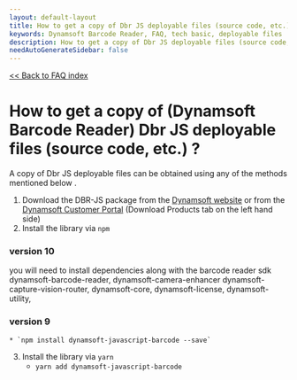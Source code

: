 ```yaml
---
layout: default-layout
title: How to get a copy of Dbr JS deployable files (source code, etc.) ?
keywords: Dynamsoft Barcode Reader, FAQ, tech basic, deployable files
description: How to get a copy of Dbr JS deployable files (source code, etc.) ?
needAutoGenerateSidebar: false
---
```


[<< Back to FAQ index](../index.md#configuration)

# How to get a copy of (Dynamsoft Barcode Reader) Dbr JS deployable files (source code, etc.) ?

A copy of Dbr JS deployable files can be obtained using any of the methods mentioned below .

1. Download the DBR-JS package from the [Dynamsoft website](https://www.dynamsoft.com/barcode-reader/downloads) or from the [Dynamsoft Customer Portal](https://www.dynamsoft.com/customer/download) (Download Products tab on the left hand side)
2. Install the library via `npm`
### version 10
you will need to install dependencies along with the barcode reader sdk
    dynamsoft-barcode-reader,
    dynamsoft-camera-enhancer
    dynamsoft-capture-vision-router,
    dynamsoft-core,
    dynamsoft-license,
    dynamsoft-utility,

### version 9
    * `npm install dynamsoft-javascript-barcode --save`
    
3. Install the library via `yarn`
    * `yarn add dynamsoft-javascript-barcode`
